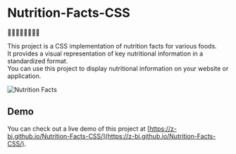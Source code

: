 # Nutrition-Facts-CSS

🍕🍟🍣🍤🍗🍝🍰🥑

This project is a CSS implementation of nutrition facts for various foods.<br>
It provides a visual representation of key nutritional information in a standardized format.<br>You can use this project to display nutritional information on your website or application.

![Nutrition Facts](https://user-images.githubusercontent.com/60877601/222497140-78eb7611-d118-4738-91c8-ac32f30ba5a2.png)

## Demo

You can check out a live demo of this project at [https://z-bj.github.io/Nutrition-Facts-CSS/](https://z-bj.github.io/Nutrition-Facts-CSS/).


